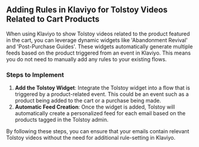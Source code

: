 ## Adding Rules in Klaviyo for Tolstoy Videos Related to Cart Products

When using Klaviyo to show Tolstoy videos related to the product featured in the cart, you can leverage dynamic widgets like 'Abandonment Revival' and 'Post-Purchase Guides'. These widgets automatically generate multiple feeds based on the product triggered from an event in Klaviyo. This means you do not need to manually add any rules to your existing flows.

### Steps to Implement
1. **Add the Tolstoy Widget**: Integrate the Tolstoy widget into a flow that is triggered by a product-related event. This could be an event such as a product being added to the cart or a purchase being made.
2. **Automatic Feed Creation**: Once the widget is added, Tolstoy will automatically create a personalized feed for each email based on the products tagged in the Tolstoy admin.

By following these steps, you can ensure that your emails contain relevant Tolstoy videos without the need for additional rule-setting in Klaviyo.